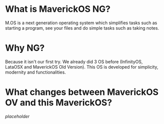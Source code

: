 # What is MaverickOS NG?
 M.OS is a next generation operating system which simplifies tasks such as starting a program, see your files and do simple tasks such as taking notes.

# Why NG?
 Because it isn't our first try.
 We already did 3 OS before (InfinityOS, LataOSX and MaverickOS Old Version).
 This OS is developed for simplicity, modernity and functionalities.

# What changes between MaverickOS OV and this MaverickOS?
 *placeholder*
